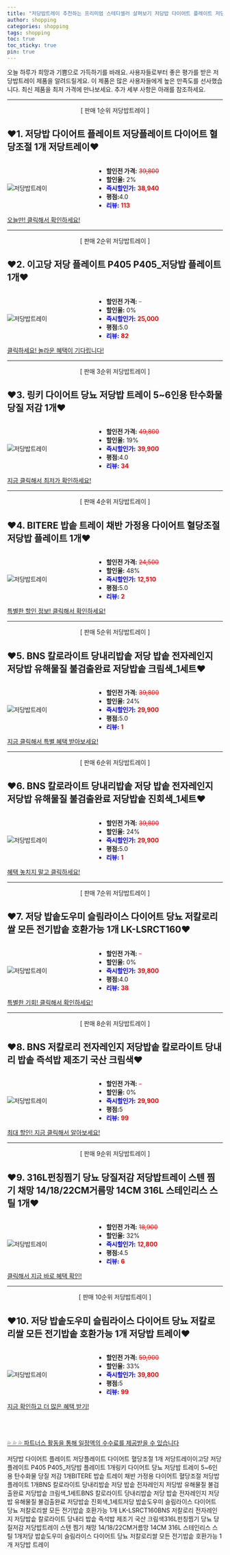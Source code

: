 ```yaml
---
title: "저당밥트레이 추천하는 프리미엄 스테디셀러 살펴보기 저당밥 다이어트 플레이트 저당플레이트 다이어트"
author: shopping
categories: shopping
tags: shopping
toc: true
toc_sticky: true
pin: true
---
```

오늘 하루가 희망과 기쁨으로 가득하기를 바래요. 사용자들로부터 좋은 평가를 받은 저당밥트레이 제품을 알려드릴게요. 이 제품은 많은 사용자들에게 높은 만족도를 선사했습니다. 최신 제품을 최저 가격에 만나보세요. 추가 세부 사항은 아래를 참조하세요.

---
<p class="toplist" style="margin: 0 auto; display: block; width: fit-content;">[ 판매 1순위 저당밥트레이 ]</p>

<h2><strong>❤️1. 저당밥 다이어트 플레이트 저당플레이트 다이어트 혈당조절 1개 저당트레이❤️</strong></h2>

<div style="display: flex; align-items: center;">
    <div style="flex: 0.4;">
        <img src="https://thumbnail6.coupangcdn.com/thumbnails/remote/230x230ex/image/vendor_inventory/6c6c/92f1c103338b8aa7e28d5221f0d73c82efd9d1d83266de08b526e5101183.jpg" alt="저당밥트레이" style="max-width: 100%;">
    </div>
    <div style="flex: 0.6; margin-left: 10px;">
        <ul>
            <li><strong>할인전 가격:</strong> <del style="color: red;">39,800</del></li>
            <li><strong>할인율:</strong> 2%</li>
            <li><span style='color:blue'><strong>즉시할인가:</strong></span> <span style='color:red'><strong>38,940</strong></span></li>
            <li><strong>평점:</strong>4.0</li>
            <li><span style='color:blue'><strong>리뷰:</strong></span> <span style='color:red'><strong>113</strong></span></li>
        </ul>
    </div>
</div>
<div class="center">
    <a href="https://William4Davisa.github.io?lptag=AF9450613&subid=githubio&pageKey=8104280074&traceid=V0-153&itemId=22933730813&vendorItemId=89214142828" class="myButton">
        오늘만! 클릭해서 확인하세요!
    </a>
</div>


---
<p class="toplist" style="margin: 0 auto; display: block; width: fit-content;">[ 판매 2순위 저당밥트레이 ]</p>

<h2><strong>❤️2. 이고당 저당 플레이트 P405 P405_저당밥 플레이트 1개❤️</strong></h2>

<div style="display: flex; align-items: center;">
    <div style="flex: 0.4;">
        <img src="https://thumbnail10.coupangcdn.com/thumbnails/remote/230x230ex/image/vendor_inventory/0eef/d870af737c1eeaa5418b373fc638f2c4252725e1bf1345e5489e3ada0009.jpg" alt="저당밥트레이" style="max-width: 100%;">
    </div>
    <div style="flex: 0.6; margin-left: 10px;">
        <ul>
            <li><strong>할인전 가격:</strong> <del style="color: red;">-</del></li>
            <li><strong>할인율:</strong> 0%</li>
            <li><span style='color:blue'><strong>즉시할인가:</strong></span> <span style='color:red'><strong>25,000</strong></span></li>
            <li><strong>평점:</strong>5.0</li>
            <li><span style='color:blue'><strong>리뷰:</strong></span> <span style='color:red'><strong>82</strong></span></li>
        </ul>
    </div>
</div>
<div class="center">
    <a href="https://William4Davisa.github.io?lptag=AF9450613&subid=githubio&pageKey=8178814975&traceid=V0-153&itemId=23378564677&vendorItemId=90408991324" class="myButton">
        클릭하세요! 놀라운 혜택이 기다립니다!
    </a>
</div>


---
<p class="toplist" style="margin: 0 auto; display: block; width: fit-content;">[ 판매 3순위 저당밥트레이 ]</p>

<h2><strong>❤️3. 링키 다이어트 당뇨 저당밥 트레이 5~6인용 탄수화물 당질 저감 1개❤️</strong></h2>

<div style="display: flex; align-items: center;">
    <div style="flex: 0.4;">
        <img src="https://thumbnail7.coupangcdn.com/thumbnails/remote/230x230ex/image/vendor_inventory/2050/3f4e05beb272daabd8ac47812ff4268b8133a47cee3a580ee0f55f2f2625.jpg" alt="저당밥트레이" style="max-width: 100%;">
    </div>
    <div style="flex: 0.6; margin-left: 10px;">
        <ul>
            <li><strong>할인전 가격:</strong> <del style="color: red;">49,800</del></li>
            <li><strong>할인율:</strong> 19%</li>
            <li><span style='color:blue'><strong>즉시할인가:</strong></span> <span style='color:red'><strong>39,900</strong></span></li>
            <li><strong>평점:</strong>4.0</li>
            <li><span style='color:blue'><strong>리뷰:</strong></span> <span style='color:red'><strong>34</strong></span></li>
        </ul>
    </div>
</div>
<div class="center">
    <a href="https://William4Davisa.github.io?lptag=AF9450613&subid=githubio&pageKey=7206167277&traceid=V0-153&itemId=18224802312&vendorItemId=84620911865" class="myButton">
        지금 클릭해서 최저가 확인하세요!
    </a>
</div>


---
<p class="toplist" style="margin: 0 auto; display: block; width: fit-content;">[ 판매 4순위 저당밥트레이 ]</p>

<h2><strong>❤️4. BITERE 밥솥 트레이 채반 가정용 다이어트 혈당조절 저당밥 플레이트 1개❤️</strong></h2>

<div style="display: flex; align-items: center;">
    <div style="flex: 0.4;">
        <img src="https://thumbnail8.coupangcdn.com/thumbnails/remote/230x230ex/image/vendor_inventory/7460/d73a215633293108db46c92af73bfb693f3afa8260b2b22e6061b45c1235.jpg" alt="저당밥트레이" style="max-width: 100%;">
    </div>
    <div style="flex: 0.6; margin-left: 10px;">
        <ul>
            <li><strong>할인전 가격:</strong> <del style="color: red;">24,500</del></li>
            <li><strong>할인율:</strong> 48%</li>
            <li><span style='color:blue'><strong>즉시할인가:</strong></span> <span style='color:red'><strong>12,510</strong></span></li>
            <li><strong>평점:</strong>5.0</li>
            <li><span style='color:blue'><strong>리뷰:</strong></span> <span style='color:red'><strong>2</strong></span></li>
        </ul>
    </div>
</div>
<div class="center">
    <a href="https://William4Davisa.github.io?lptag=AF9450613&subid=githubio&pageKey=8121044195&traceid=V0-153&itemId=23035739547&vendorItemId=90449723442" class="myButton">
        특별한 할인 정보! 클릭해서 확인하세요!
    </a>
</div>


---
<p class="toplist" style="margin: 0 auto; display: block; width: fit-content;">[ 판매 5순위 저당밥트레이 ]</p>

<h2><strong>❤️5. BNS 칼로라이트 당내리밥솥 저당 밥솥 전자레인지 저당밥 유해물질 불검출완료 저당밥솥 크림색_1세트❤️</strong></h2>

<div style="display: flex; align-items: center;">
    <div style="flex: 0.4;">
        <img src="https://thumbnail6.coupangcdn.com/thumbnails/remote/230x230ex/image/vendor_inventory/96aa/adee65220f54810691314170ab843c04e7f918273ae539adaee1400451c3.jpg" alt="저당밥트레이" style="max-width: 100%;">
    </div>
    <div style="flex: 0.6; margin-left: 10px;">
        <ul>
            <li><strong>할인전 가격:</strong> <del style="color: red;">39,800</del></li>
            <li><strong>할인율:</strong> 24%</li>
            <li><span style='color:blue'><strong>즉시할인가:</strong></span> <span style='color:red'><strong>29,900</strong></span></li>
            <li><strong>평점:</strong>5.0</li>
            <li><span style='color:blue'><strong>리뷰:</strong></span> <span style='color:red'><strong>1</strong></span></li>
        </ul>
    </div>
</div>
<div class="center">
    <a href="https://William4Davisa.github.io?lptag=AF9450613&subid=githubio&pageKey=8239522033&traceid=V0-153&itemId=23713796839&vendorItemId=90738677522" class="myButton">
        지금 클릭해서 특별 혜택 받아보세요!
    </a>
</div>


---
<p class="toplist" style="margin: 0 auto; display: block; width: fit-content;">[ 판매 6순위 저당밥트레이 ]</p>

<h2><strong>❤️6. BNS 칼로라이트 당내리밥솥 저당 밥솥 전자레인지 저당밥 유해물질 불검출완료 저당밥솥 진회색_1세트❤️</strong></h2>

<div style="display: flex; align-items: center;">
    <div style="flex: 0.4;">
        <img src="https://thumbnail6.coupangcdn.com/thumbnails/remote/230x230ex/image/vendor_inventory/96aa/adee65220f54810691314170ab843c04e7f918273ae539adaee1400451c3.jpg" alt="저당밥트레이" style="max-width: 100%;">
    </div>
    <div style="flex: 0.6; margin-left: 10px;">
        <ul>
            <li><strong>할인전 가격:</strong> <del style="color: red;">39,800</del></li>
            <li><strong>할인율:</strong> 24%</li>
            <li><span style='color:blue'><strong>즉시할인가:</strong></span> <span style='color:red'><strong>29,900</strong></span></li>
            <li><strong>평점:</strong>5.0</li>
            <li><span style='color:blue'><strong>리뷰:</strong></span> <span style='color:red'><strong>1</strong></span></li>
        </ul>
    </div>
</div>
<div class="center">
    <a href="https://William4Davisa.github.io?lptag=AF9450613&subid=githubio&pageKey=8239522033&traceid=V0-153&itemId=23713796836&vendorItemId=90738677514" class="myButton">
        혜택 놓치지 말고 클릭하세요!
    </a>
</div>


---
<p class="toplist" style="margin: 0 auto; display: block; width: fit-content;">[ 판매 7순위 저당밥트레이 ]</p>

<h2><strong>❤️7. 저당 밥솥도우미 슬림라이스 다이어트 당뇨 저칼로리쌀 모든 전기밥솥 호환가능 1개 LK-LSRCT160❤️</strong></h2>

<div style="display: flex; align-items: center;">
    <div style="flex: 0.4;">
        <img src="https://thumbnail8.coupangcdn.com/thumbnails/remote/230x230ex/image/vendor_inventory/54a5/568fdd54b8fd17d2b3753d9e69ea1500bd278ee104869ef3edc1dd2a6a39.jpg" alt="저당밥트레이" style="max-width: 100%;">
    </div>
    <div style="flex: 0.6; margin-left: 10px;">
        <ul>
            <li><strong>할인전 가격:</strong> <del style="color: red;">-</del></li>
            <li><strong>할인율:</strong> 0%</li>
            <li><span style='color:blue'><strong>즉시할인가:</strong></span> <span style='color:red'><strong>39,800</strong></span></li>
            <li><strong>평점:</strong>4.0</li>
            <li><span style='color:blue'><strong>리뷰:</strong></span> <span style='color:red'><strong>38</strong></span></li>
        </ul>
    </div>
</div>
<div class="center">
    <a href="https://William4Davisa.github.io?lptag=AF9450613&subid=githubio&pageKey=7670762353&traceid=V0-153&itemId=20461936005&vendorItemId=87968533537" class="myButton">
        특별한 기회! 클릭해서 확인하세요!
    </a>
</div>


---
<p class="toplist" style="margin: 0 auto; display: block; width: fit-content;">[ 판매 8순위 저당밥트레이 ]</p>

<h2><strong>❤️8. BNS 저칼로리 전자레인지 저당밥솥 칼로라이트 당내리 밥솥 즉석밥 제조기 국산 크림색❤️</strong></h2>

<div style="display: flex; align-items: center;">
    <div style="flex: 0.4;">
        <img src="https://thumbnail8.coupangcdn.com/thumbnails/remote/230x230ex/image/vendor_inventory/c989/7178e557bd64d493f37cd576536ef1277326e725cbf4c44094d4acd001cb.jpg" alt="저당밥트레이" style="max-width: 100%;">
    </div>
    <div style="flex: 0.6; margin-left: 10px;">
        <ul>
            <li><strong>할인전 가격:</strong> <del style="color: red;">-</del></li>
            <li><strong>할인율:</strong> 0%</li>
            <li><span style='color:blue'><strong>즉시할인가:</strong></span> <span style='color:red'><strong>29,900</strong></span></li>
            <li><strong>평점:</strong>5</li>
            <li><span style='color:blue'><strong>리뷰:</strong></span> <span style='color:red'><strong>99</strong></span></li>
        </ul>
    </div>
</div>
<div class="center">
    <a href="https://William4Davisa.github.io?lptag=AF9450613&subid=githubio&pageKey=8239697261&traceid=V0-153&itemId=23714481144&vendorItemId=90739356181" class="myButton">
        최대 할인! 지금 클릭해서 알아보세요!
    </a>
</div>


---
<p class="toplist" style="margin: 0 auto; display: block; width: fit-content;">[ 판매 9순위 저당밥트레이 ]</p>

<h2><strong>❤️9. 316L펀칭찜기 당뇨 당질저감 저당밥트레이 스텐 찜기 채망 14/18/22CM거름망 14CM 316L 스테인리스 스틸 1개❤️</strong></h2>

<div style="display: flex; align-items: center;">
    <div style="flex: 0.4;">
        <img src="https://thumbnail8.coupangcdn.com/thumbnails/remote/230x230ex/image/vendor_inventory/4e01/36de0b69e01f7430e613464c3d1f08a012e18b41565ea296244d7fa70d4d.jpeg" alt="저당밥트레이" style="max-width: 100%;">
    </div>
    <div style="flex: 0.6; margin-left: 10px;">
        <ul>
            <li><strong>할인전 가격:</strong> <del style="color: red;">18,900</del></li>
            <li><strong>할인율:</strong> 32%</li>
            <li><span style='color:blue'><strong>즉시할인가:</strong></span> <span style='color:red'><strong>12,800</strong></span></li>
            <li><strong>평점:</strong>4.5</li>
            <li><span style='color:blue'><strong>리뷰:</strong></span> <span style='color:red'><strong>6</strong></span></li>
        </ul>
    </div>
</div>
<div class="center">
    <a href="https://William4Davisa.github.io?lptag=AF9450613&subid=githubio&pageKey=7870668534&traceid=V0-153&itemId=21499871855&vendorItemId=90651368409" class="myButton">
        클릭해서 지금 바로 혜택 확인!
    </a>
</div>


---
<p class="toplist" style="margin: 0 auto; display: block; width: fit-content;">[ 판매 10순위 저당밥트레이 ]</p>

<h2><strong>❤️10. 저당 밥솥도우미 슬림라이스 다이어트 당뇨 저칼로리쌀 모든 전기밥솥 호환가능 1개 저당밥 트레이❤️</strong></h2>

<div style="display: flex; align-items: center;">
    <div style="flex: 0.4;">
        <img src="https://thumbnail9.coupangcdn.com/thumbnails/remote/230x230ex/image/vendor_inventory/1bad/073c5a9097ee72b276d0467ba2a9ab3fa3891551dbb5771fbaac29e558e6.jpg" alt="저당밥트레이" style="max-width: 100%;">
    </div>
    <div style="flex: 0.6; margin-left: 10px;">
        <ul>
            <li><strong>할인전 가격:</strong> <del style="color: red;">59,900</del></li>
            <li><strong>할인율:</strong> 33%</li>
            <li><span style='color:blue'><strong>즉시할인가:</strong></span> <span style='color:red'><strong>39,800</strong></span></li>
            <li><strong>평점:</strong>5</li>
            <li><span style='color:blue'><strong>리뷰:</strong></span> <span style='color:red'><strong>99</strong></span></li>
        </ul>
    </div>
</div>
<div class="center">
    <a href="https://William4Davisa.github.io?lptag=AF9450613&subid=githubio&pageKey=8234034340&traceid=V0-153&itemId=23701477134&vendorItemId=90726528608" class="myButton">
        지금 확인하고 더 많은 혜택 받기!
    </a>
</div>

<br><br><br>[💦 💦 💦 파트너스 활동을 통해 일정액의 수수료를 제공받을 수 있습니다](https://link.coupang.com/a/bcpT2c)<br><br>저당밥 다이어트 플레이트 저당플레이트 다이어트 혈당조절 1개 저당트레이이고당 저당 플레이트 P405 P405_저당밥 플레이트 1개링키 다이어트 당뇨 저당밥 트레이 5~6인용 탄수화물 당질 저감 1개BITERE 밥솥 트레이 채반 가정용 다이어트 혈당조절 저당밥 플레이트 1개BNS 칼로라이트 당내리밥솥 저당 밥솥 전자레인지 저당밥 유해물질 불검출완료 저당밥솥 크림색_1세트BNS 칼로라이트 당내리밥솥 저당 밥솥 전자레인지 저당밥 유해물질 불검출완료 저당밥솥 진회색_1세트저당 밥솥도우미 슬림라이스 다이어트 당뇨 저칼로리쌀 모든 전기밥솥 호환가능 1개 LK-LSRCT160BNS 저칼로리 전자레인지 저당밥솥 칼로라이트 당내리 밥솥 즉석밥 제조기 국산 크림색316L펀칭찜기 당뇨 당질저감 저당밥트레이 스텐 찜기 채망 14/18/22CM거름망 14CM 316L 스테인리스 스틸 1개저당 밥솥도우미 슬림라이스 다이어트 당뇨 저칼로리쌀 모든 전기밥솥 호환가능 1개 저당밥 트레이
